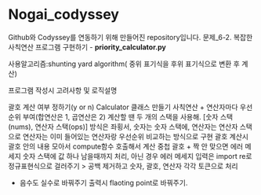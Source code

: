 # Nogai_codyssey
Github와 Codyssey를 연동하기 위해 만들어진 repository입니다.
문제_6-2. 복잡한 사칙연산 프로그램 구현하기 - **priority_calculator.py**

사용알고리즘:shunting yard algorithm( 중위 표기식을 후위 표기식으로 변환 후 계산)

프로그램 작성시 고려사항 및 로직설명

괄호 계산 여부 정하기(y or n)
Calculator 클래스 만들기 사칙연산 + 연산자마다 우선순위 부여(합연산은 1, 곱연산은 2)
계산할 땐 두 개의 스택을 사용해.
[숫자 스택(nums), 연산자 스택(ops)]
방식은 좌횡서, 숫자는 숫자 스택에, 연산자는 연산자 스택으로
연산자는 이미 들어있는 연산자랑 우선순위 비교하는 방식으로 구현
괄호 계산시 괄호 안의 내용 모아서 compute함수 호출해서 계산
중첩 괄호 + 짝 안 맞으면 에러 메세지
숫자 스택에 값 하나 남을때까지 처리, 아닌 경우 에러 메세지
입력은 import re로 정규표현식으로 걸러주기 > 공백 제거하고 숫자, 괄호, 연산자 각각 토큰으로 처리
+ 음수도 실수로 바꿔주기
출력시 flaoting point로 바꿔주기.
